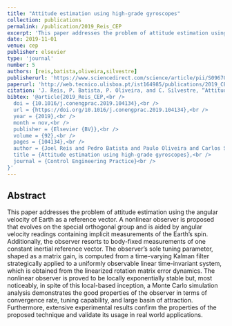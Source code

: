 ```yaml
---
title: "Attitude estimation using high-grade gyroscopes"
collection: publications
permalink: /publication/2019_Reis_CEP
excerpt: 'This paper addresses the problem of attitude estimation using the angular velocity of Earth as a reference vector.'
date: 2019-11-01
venue: cep
publisher: elsevier
type: 'journal'
number: 5
authors: [reis,batista,oliveira,silvestre]
publisherurl: 'https://www.sciencedirect.com/science/article/pii/S096706611930139X'
paperurl: 'http://web.tecnico.ulisboa.pt/ist164985/publications/2019_CEP_Attitude_estimation_using_high_grade_gyroscopes.pdf'
citation: 'J. Reis, P. Batista, P. Oliveira, and C. Silvestre, “Attitude estimation using high-grade gyroscopes,” Control Engineering Practice, vol. 92. Elsevier BV, p. 104134, Nov. 2019.'
bibtex: '@article{2019_Reis_CEP,<br />
  doi = {10.1016/j.conengprac.2019.104134},<br />
  url = {https://doi.org/10.1016/j.conengprac.2019.104134},<br />
  year = {2019},<br />
  month = nov,<br />
  publisher = {Elsevier {BV}},<br />
  volume = {92},<br />
  pages = {104134},<br />
  author = {Joel Reis and Pedro Batista and Paulo Oliveira and Carlos Silvestre},<br />
  title = {Attitude estimation using high-grade gyroscopes},<br />
  journal = {Control Engineering Practice}<br />
}'
---
```

**Abstract**
---
This paper addresses the problem of attitude estimation using the angular velocity of Earth as a reference vector.
A nonlinear observer is proposed that evolves on the special orthogonal group and is aided by angular velocity readings containing implicit measurements of the Earth’s spin.
Additionally, the observer resorts to body-fixed measurements of one constant inertial reference vector.
The observer’s sole tuning parameter, shaped as a matrix gain, is computed from a time-varying Kalman filter strategically applied to a uniformly observable linear time-invariant system, which is obtained from the linearized rotation matrix error dynamics.
The nonlinear observer is proved to be locally exponentially stable but, most noticeably, in spite of this local-based inception, a Monte Carlo simulation analysis demonstrates the good properties of the observer in terms of convergence rate, tuning capability, and large basin of attraction.
Furthermore, extensive experimental results confirm the properties of the proposed technique and validate its usage in real world applications.

